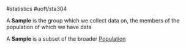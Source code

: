 #statistics #uoft/sta304 

A **Sample** is the group which we collect data on, the members of the population of which we have data 

A **Sample** is a subset of the broader [Population](Population.md)